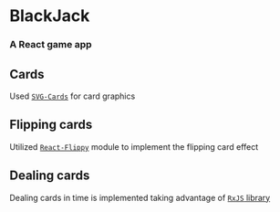 # BlackJack

### A React game app

## Cards

Used [`SVG-Cards`](https://github.com/htdebeer/SVG-cards) for card graphics

## Flipping cards

Utilized [`React-Flippy`](https://www.npmjs.com/package/react-flippy) module to implement the flipping card effect

## Dealing cards

Dealing cards in time is implemented taking advantage of [`RxJS` library](https://rxjs.dev/)
